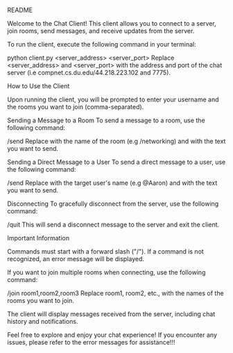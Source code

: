 README

Welcome to the Chat Client! This client allows you to connect to a server, join rooms, send messages, and receive updates from the server.

To run the client, execute the following command in your terminal:

python client.py <server_address> <server_port>
Replace <server_address> and <server_port> with the address and port of the chat server (i.e compnet.cs.du.edu/44.218.223.102 and 7775).

How to Use the Client

Upon running the client, you will be prompted to enter your username and the rooms you want to join (comma-separated).

Sending a Message to a Room
To send a message to a room, use the following command:

/send <target> <message>
Replace <target> with the name of the room (e.g /networking) and <message> with the text you want to send.

Sending a Direct Message to a User
To send a direct message to a user, use the following command:

/send <username> <message>
Replace <username> with the target user's name (e.g @Aaron) and <message> with the text you want to send.

Disconnecting
To gracefully disconnect from the server, use the following command:

/quit
This will send a disconnect message to the server and exit the client.

Important Information

Commands must start with a forward slash ("/"). If a command is not recognized, an error message will be displayed.

If you want to join multiple rooms when connecting, use the following command:

/join room1,room2,room3
Replace room1, room2, etc., with the names of the rooms you want to join.

The client will display messages received from the server, including chat history and notifications.

Feel free to explore and enjoy your chat experience! If you encounter any issues, please refer to the error messages for assistance!!!
